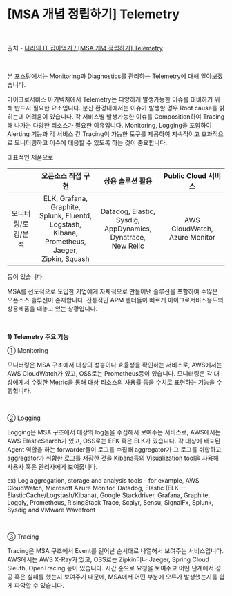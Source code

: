 # [MSA 개념 정립하기] Telemetry

<br/>

출처 - [나라의 IT 잡아먹기 / [MSA 개념 정립하기] Telemetry](https://waspro.tistory.com/443?category=857035)

<br/>

본 포스팅에서는 Monitoring과 Diagnostics를 관리하는 Telemetry에 대해 알아보겠습니다.

마이크로서비스 아키텍처에서 Telemetry는 다양하게 발생가능한 이슈를 대비하기 위해 반드시 필요한 요소입니다.
분산 환경내에서는 이슈가 발생할 경우 Root cause를 밝히는데 어려움이 있습니다.
각 서비스별 발생가능한 이슈를 Composition하여 Tracing 해 나가는 다양한 리소스가 필요한 이유입니다.
Monitoring, Logging을 포함하여 Alerting 기능과 각 서비스 간 Tracing이 가능한 도구를 제공하여 지속적이고 효과적으로 모니터링하고 이슈에 대응할 수 있도록 하는 것이 중요합니다.

대표적인 제품으로

|                    |                                              오픈소스 직접 구현                                              |                           상용 솔루션 활용                            |      Public Cloud 서비스      |
| :----------------: | :----------------------------------------------------------------------------------------------------------: | :-------------------------------------------------------------------: | :---------------------------: |
| 모니터링/로깅/분석 | ELK, Grafana, Graphite, <br/>Splunk, Fluentd, Logstash, <br/>Kibana, Prometheus, Jaeger, <br/>Zipkin, Squash | Datadog, Elastic, Sysdig, <br/>AppDynamics, Dynatrace, <br/>New Relic | AWS CloudWatch, Azure Monitor |

등이 있습니다.

MSA를 선도적으로 도입한 기업에게 자체적으로 만들어낸 솔루션을 포함하여 수많은 오픈소스 솔루션이 존재합니다.
전통적인 APM 벤더들이 빠르게 마이크로서비스용도의 상용제품을 내놓고 있는 상황입니다.

<br/>

**1) Telemetry 주요 기능**

① Monitoring

모니터링은 MSA 구조에서 대상의 성능이나 효율성을 확인하는 서비스로, AWS에서는 AWS CloudWatch가 있고, OSS로는 Prometheus등이 있습니다.
모니터링은 각 대상에게서 수집한 Metric을 통해 대상 리소스의 사용률 등을 수치로 표현하는 기능을 수행합니다.

<br/>

② Logging

Logging은 MSA 구조에서 대상의 log들을 수집해서 보여주는 서비스로, AWS에서는 AWS ElasticSearch가 있고, OSS로는 EFK 혹은 ELK가 있습니다.
각 대상에 배포된 Agent 역할을 하는 forwarder들이 로그를 수집해 aggregator가 그 로그를 쉬합하고, aggregator가 취합한 로그를 저장한 것을 Kibana등의 Visualization tool을 사용해 사용자 혹은 관리자에게 보여줍니다.

ex) Log aggregation, storage and analysis tools - for example, AWS CloudWatch, Microsoft Azure Monitor, Datadog, Elastic (ELK — ElasticCache/Logstash/Kibana), Google Stackdriver, Grafana, Graphite, Loggly, Prometheus, RisingStack Trace, Scalyr, Sensu, SignalFx, Splunk, Sysdig and VMware Wavefront

<br/>

③ Tracing

Tracing은 MSA 구조에서 Event를 일어난 순서대로 나열해서 보여주는 서비스입니다.
AWS에서는 AWS X-Ray가 있고, OSS로는 Zipkin이나 Jaeger, Spring Cloud Sleuth, OpenTracing 등이 있습니다.
시간 순으로 요청을 보여주고 어떤 단계에서 성공 혹은 실패를 했는지 보여주기 때문에, MSA에서 어떤 부분에 오류가 발생했는지를 쉽게 파악할 수 있습니다.

<br/>
